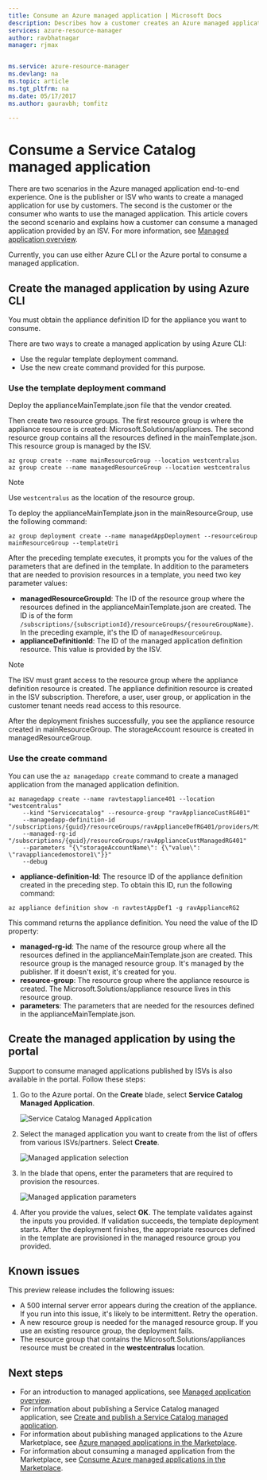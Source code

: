 ```yaml
---
title: Consume an Azure managed application | Microsoft Docs
description: Describes how a customer creates an Azure managed application from published files.
services: azure-resource-manager
author: ravbhatnagar
manager: rjmax


ms.service: azure-resource-manager
ms.devlang: na
ms.topic: article
ms.tgt_pltfrm: na
ms.date: 05/17/2017
ms.author: gauravbh; tomfitz

---
```

# Consume a Service Catalog managed application

There are two scenarios in the Azure managed application end-to-end experience. One is the publisher or ISV who wants to create a managed application for use by customers. The second is the customer or the consumer who wants to use the managed application. This article covers the second scenario and explains how a customer can consume a managed application provided by an ISV. For more information, see [Managed application overview](managed-application-overview.md).

Currently, you can use either Azure CLI or the Azure portal to consume a managed application. 

## Create the managed application by using Azure CLI 

You must obtain the appliance definition ID for the appliance you want to consume.

There are two ways to create a managed application by using Azure CLI:

* Use the regular template deployment command. 
* Use the new create command provided for this purpose.

### Use the template deployment command

Deploy the applianceMainTemplate.json file that the vendor created.

Then create two resource groups. The first resource group is where the appliance resource is created: Microsoft.Solutions/appliances. The second resource group contains all the resources defined in the mainTemplate.json. This resource group is managed by the ISV.

```azurecli
az group create --name mainResourceGroup --location westcentralus    
az group create --name managedResourceGroup --location westcentralus
```

> [!NOTE]
> Use `westcentralus` as the location of the resource group.
>


To deploy the applianceMainTemplate.json in the mainResourceGroup, use the following command:

```azurecli
az group deployment create --name managedAppDeployment --resourceGroup mainResourceGroup --templateUri  
```

After the preceding template executes, it prompts you for the values of the parameters that are defined in the template. In addition to the parameters that are needed to provision resources in a template, you need two key parameter values:

- **managedResourceGroupId**: The ID of the resource group where the resources defined in the applianceMainTemplate.json are created. The ID is of the form `/subscriptions/{subscriptionId}/resourceGroups/{resoureGroupName}`. In the preceding example, it's the ID of `managedResourceGroup`.
- **applianceDefinitionId**: The ID of the managed application definition resource. This value is provided by the ISV. 

> [!NOTE] 
> The ISV must grant access to the resource group where the appliance definition resource is created. The appliance definition resource is created in the ISV subscription. Therefore, a user, user group, or application in the customer tenant needs read access to this resource. 

After the deployment finishes successfully, you see the appliance resource created in mainResourceGroup. The storageAccount resource is created in managedResourceGroup.

### Use the create command

You can use the `az managedapp create` command to create a managed application from the managed application definition. 

```azurecli
az managedapp create --name ravtestappliance401 --location "westcentralus" 
	--kind "Servicecatalog" --resource-group "ravApplianceCustRG401" 
   	--managedapp-definition-id "/subscriptions/{guid}/resourceGroups/ravApplianceDefRG401/providers/Microsoft.Solutions/applianceDefinitions/ravtestAppDef401" 
   	--managed-rg-id "/subscriptions/{guid}/resourceGroups/ravApplianceCustManagedRG401" 
   	--parameters "{\"storageAccountName\": {\"value\": \"ravappliancedemostore1\"}}" 
   	--debug
```

* **appliance-definition-Id**: The resource ID of the appliance definition created in the preceding step. To obtain this ID, run the following command:

```azurecli
az appliance definition show -n ravtestAppDef1 -g ravApplianceRG2
```

This command returns the appliance definition. You need the value of the ID property:

* **managed-rg-id**: The name of the resource group where all the resources defined in the applianceMainTemplate.json are created. This resource group is the managed resource group. It's managed by the publisher. If it doesn't exist, it's created for you.
* **resource-group**: The resource group where the appliance resource is created. The Microsoft.Solutions/appliance resource lives in this resource group. 
* **parameters**: The parameters that are needed for the resources defined in the applianceMainTemplate.json.

## Create the managed application by using the portal

Support to consume managed applications published by ISVs is also available in the portal. Follow these steps:

1. Go to the Azure portal. On the **Create** blade, select **Service Catalog Managed Application**.  

	![Service Catalog Managed Application](./media/managed-application-consumption/create-service-catalog-managed-application.png)

2. Select the managed application you want to create from the list of offers from various ISVs/partners. Select **Create**.

	![Managed application selection](./media/managed-application-consumption/select-offer.png)

3. In the blade that opens, enter the parameters that are required to provision the resources. 

	![Managed application parameters](./media/managed-application-consumption/input-parameters.png)

4. After you provide the values, select **OK**. The template validates against the inputs you provided. If validation succeeds, the template deployment starts. After the deployment finishes, the appropriate resources defined in the template are provisioned in the managed resource group you provided.

## Known issues

This preview release includes the following issues:

* A 500 internal server error appears during the creation of the appliance. If you run into this issue, it's likely to be intermittent. Retry the operation.
* A new resource group is needed for the managed resource group. If you use an existing resource group, the deployment fails.
* The resource group that contains the Microsoft.Solutions/appliances resource must be created in the **westcentralus** location.

## Next steps

* For an introduction to managed applications, see [Managed application overview](managed-application-overview.md).
* For information about publishing a Service Catalog managed application, see [Create and publish a Service Catalog managed application](managed-application-publishing.md).
* For information about publishing managed applications to the Azure Marketplace, see [Azure managed applications in the Marketplace](managed-application-author-marketplace.md).
* For information about consuming a managed application from the Marketplace, see [Consume Azure managed applications in the Marketplace](managed-application-consume-marketplace.md).